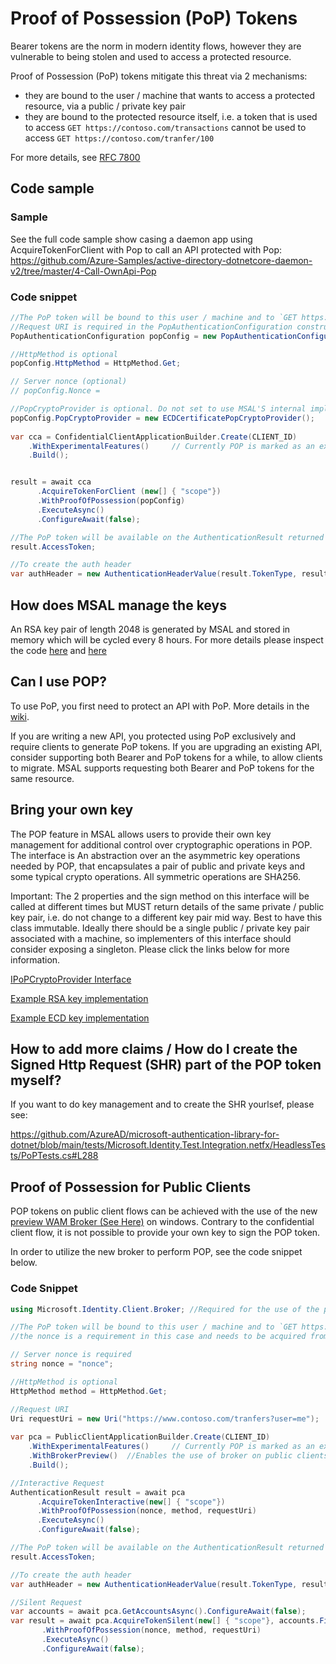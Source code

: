 # Proof of Possession (PoP) Tokens

Bearer tokens are the norm in modern identity flows, however they are vulnerable to being stolen and used to access a protected resource. 

Proof of Possession (PoP) tokens mitigate this threat via 2 mechanisms: 

- they are bound to the user / machine that wants to access a protected resource, via a public / private key pair
- they are bound to the protected resource itself, i.e. a token that is used to access `GET https://contoso.com/transactions` cannot be used to access `GET https://contoso.com/tranfer/100`

For more details, see [RFC 7800](https://tools.ietf.org/html/rfc7800)

## Code sample

### Sample

See the full code sample show casing a daemon app using AcquireTokenForClient with Pop to call an API protected with Pop:
https://github.com/Azure-Samples/active-directory-dotnetcore-daemon-v2/tree/master/4-Call-OwnApi-Pop

### Code snippet

```csharp
//The PoP token will be bound to this user / machine and to `GET https://www.contoso.com/tranfers` (the query params are not bound)
//Request URI is required in the PopAuthenticationConfiguration constructor
PopAuthenticationConfiguration popConfig = new PopAuthenticationConfiguration(new Uri("https://www.contoso.com/tranfers?user=me"));

//HttpMethod is optional
popConfig.HttpMethod = HttpMethod.Get;

// Server nonce (optional)
// popConfig.Nonce = 

//PopCryptoProvider is optional. Do not set to use MSAL'S internal implementation.
popConfig.PopCryptoProvider = new ECDCertificatePopCryptoProvider();
          
var cca = ConfidentialClientApplicationBuilder.Create(CLIENT_ID)
    .WithExperimentalFeatures()     // Currently POP is marked as an experimental feature
    .Build();


result = await cca
      .AcquireTokenForClient (new[] { "scope"})
      .WithProofOfPossession(popConfig)
      .ExecuteAsync()
      .ConfigureAwait(false);

//The PoP token will be available on the AuthenticationResult returned form the acquireToken call
result.AccessToken;

//To create the auth header
var authHeader = new AuthenticationHeaderValue(result.TokenType, result.AccessToken);
```

## How does MSAL manage the keys

An RSA key pair of length 2048 is generated by MSAL and stored in memory which will be cycled every 8 hours. For more details please inspect the code [here](https://github.com/AzureAD/microsoft-authentication-library-for-dotnet/blob/master/src/client/Microsoft.Identity.Client/AuthScheme/PoP/PoPProviderFactory.cs#L19) and [here](https://github.com/AzureAD/microsoft-authentication-library-for-dotnet/blob/41ee0a686ebebfb20649f3beebc09ae79d08c2ae/src/client/Microsoft.Identity.Client/AuthScheme/PoP/InMemoryCryptoProvider.cs#L14)

## Can I use POP?

To use PoP, you first need to protect an API with PoP. More details in the [wiki](https://github.com/AzureAD/azure-activedirectory-identitymodel-extensions-for-dotnet/wiki/SignedHttpRequest-aka-PoP-(Proof-of-Possession)).

If you are writing a new API, you protected using PoP exclusively and require clients to generate PoP tokens. 
If you are upgrading an existing API, consider supporting both Bearer and PoP tokens for a while, to allow clients to migrate. MSAL supports requesting both Bearer and PoP tokens for the same resource.

## Bring your own key

The POP feature in MSAL allows users to provide their own key management for additional control over cryptographic operations in POP.
The interface is An abstraction over an the asymmetric key operations needed by POP, that encapsulates a pair of public and private keys and some typical crypto operations. All symmetric operations are SHA256.

Important: The 2 properties and the sign method on this interface will be called at different times but MUST return details of the same private / public key pair, i.e. do not change to a different key pair mid way. Best to have this class immutable. Ideally there should be a single public / private key pair associated with a machine, so implementers of this interface should consider exposing a singleton. Please click the links below for more information.

[IPoPCryptoProvider Interface](https://github.com/AzureAD/microsoft-authentication-library-for-dotnet/blob/master/src/client/Microsoft.Identity.Client/AuthScheme/PoP/IPoPCryptoProvider.cs)

[Example RSA key implementation](https://github.com/AzureAD/microsoft-authentication-library-for-dotnet/blob/9895855ac4fcf52893fbc2b06ee20ea3eda1549a/tests/Microsoft.Identity.Test.Integration.netfx/HeadlessTests/PoPTests.cs#L503)

[Example ECD key implementation](https://github.com/AzureAD/microsoft-authentication-library-for-dotnet/blob/9895855ac4fcf52893fbc2b06ee20ea3eda1549a/tests/Microsoft.Identity.Test.Common/Core/Helpers/ECDCertificatePopCryptoProvider.cs#L11)

## How to add more claims / How do I create the Signed Http Request (SHR) part of the POP token myself?

If you want to do key management and to create the SHR yourlsef, please see: 

https://github.com/AzureAD/microsoft-authentication-library-for-dotnet/blob/main/tests/Microsoft.Identity.Test.Integration.netfx/HeadlessTests/PoPTests.cs#L288

## Proof of Possession for Public Clients

POP tokens on public client flows can be achieved with the use of the new [preview WAM Broker (See Here)](https://github.com/AzureAD/microsoft-authentication-library-for-dotnet/wiki/WAM#new-wam-preview-in-msal-444) on windows. Contrary to the confidential client flow, it is not possible to provide your own key to sign the POP token.

In order to utilize the new broker to perform POP, see the code snippet below.

### Code Snippet

```csharp
using Microsoft.Identity.Client.Broker; //Required for the use of the preview broker

//The PoP token will be bound to this user / machine and to `GET https://www.contoso.com/tranfers` (the query params are not bound)
//the nonce is a requirement in this case and needs to be acquired from the resource before using this api.

// Server nonce is required
string nonce = "nonce";

//HttpMethod is optional
HttpMethod method = HttpMethod.Get;

//Request URI
Uri requestUri = new Uri("https://www.contoso.com/tranfers?user=me");
          
var pca = PublicClientApplicationBuilder.Create(CLIENT_ID)
    .WithExperimentalFeatures()     // Currently POP is marked as an experimental feature
    .WithBrokerPreview()  //Enables the use of broker on public clients only.
    .Build();

//Interactive Request
AuthenticationResult result = await pca
      .AcquireTokenInteractive(new[] { "scope"})
      .WithProofOfPossession(nonce, method, requestUri)
      .ExecuteAsync()
      .ConfigureAwait(false);

//The PoP token will be available on the AuthenticationResult returned form the acquireToken call
result.AccessToken;

//To create the auth header
var authHeader = new AuthenticationHeaderValue(result.TokenType, result.AccessToken);

//Silent Request
var accounts = await pca.GetAccountsAsync().ConfigureAwait(false);
var result = await pca.AcquireTokenSilent(new[] { "scope"}, accounts.FirstOrDefault())
       .WithProofOfPossession(nonce, method, requestUri)
       .ExecuteAsync()
       .ConfigureAwait(false);

```


